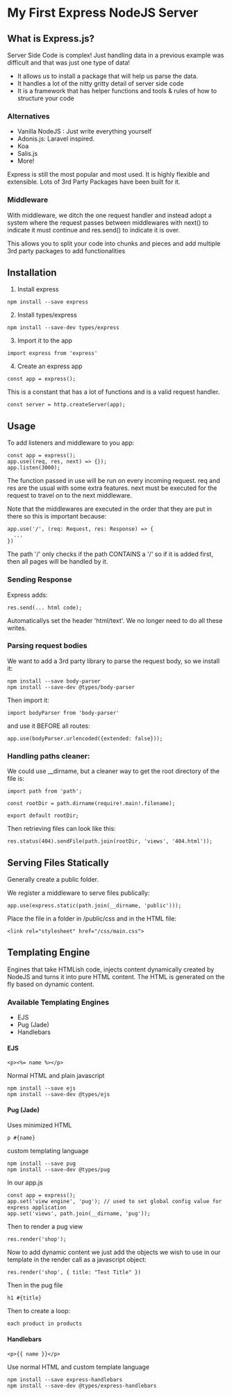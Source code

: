 # My First Express NodeJS Server

## What is Express.js?
Server Side Code is complex! Just handling data in a previous example was difficult and that was just one type of data! 

- It allows us to install a package that will help us parse the data.
- It handles a lot of the nitty gritty detail of server side code
- It is a framework that has helper functions and tools & rules of how to structure your code

### Alternatives
- Vanilla NodeJS : 
  Just write everything yourself
- Adonis.js: 
  Laravel inspired.
- Koa
- Salis.js
- More!

Express is still the most popular and most used. It is highly flexible and extensible. Lots of 3rd Party Packages have been built for it. 

### Middleware

With middleware, we ditch the one request handler and instead adopt a system where the request passes between middlewares with next() to indicate it must continue and res.send() to indicate it is over.

This allows you to split your code into chunks and pieces and add multiple 3rd party packages to add functionalities

## Installation

1. Install express
```
npm install --save express
```
2. Install types/express
```
npm install --save-dev types/express
```
3. Import it to the app
```
import express from 'express'
```
4. Create an express app
```
const app = express();
```
This is a constant that has a lot of functions and is a valid request handler.
```
const server = http.createServer(app);
```

## Usage

To add listeners and middleware to you app:
```
const app = express();
app.use((req, res, next) => {});
app.listen(3000);
```
The function passed in use will be run on every incoming request. req and res are the usual with some extra features. next must be executed for the request to travel on to the next middleware.

Note that the middlewares are executed in the order that they are put in there so this is important because:

```
app.use('/', (req: Request, res: Response) => {
  ...
})
```
The path '/' only checks if the path CONTAINS a '/' so if it is added first, then all pages will be handled by it.

### Sending Response

Express adds:
```
res.send(... html code);
```
Automaticallys set the header 'html/text'. We no longer need to do all these writes.

### Parsing request bodies

We want to add a 3rd party library to parse the request body, so we install it:
```
npm install --save body-parser
npm install --save-dev @types/body-parser
```
Then import it:
```
import bodyParser from 'body-parser'
```
and use it BEFORE all routes:
```
app.use(bodyParser.urlencoded({extended: false}));
```

### Handling paths cleaner:
We could use __dirname, but a cleaner way to get the root directory of the file is:
```
import path from 'path';

const rootDir = path.dirname(require!.main!.filename);

export default rootDir;
```
Then retrieving files can look like this:
```
res.status(404).sendFile(path.join(rootDir, 'views', '404.html'));
```

## Serving Files Statically

Generally create a public folder.

We register a middleware to serve files publically:
```
app.use(express.static(path.join(__dirname, 'public')));
```
Place the file in a folder in /public/css and in the HTML file:
```
<link rel="stylesheet" href="/css/main.css">
```

## Templating Engine

Engines that take HTMLish code, injects content dynamically created by NodeJS and turns it into pure HTML content. The HTML is generated on the fly based on dynamic content. 

### Available Templating Engines

- EJS
- Pug (Jade)
- Handlebars

#### EJS
```
<p><%= name %></p>
```
Normal HTML and plain javascript
```
npm install --save ejs
npm install --save-dev @types/ejs
```

#### Pug (Jade)
Uses minimized HTML
```
p #{name}
```
 custom templating language

```
npm install --save pug
npm install --save-dev @types/pug
```

In our app.js
```
const app = express();
app.set('view engine', 'pug'); // used to set global config value for express application
app.set('views', path.join(__dirname, 'pug'));
```
Then to render a pug view
```
res.render('shop');
```
Now to add dynamic content we just add the objects we wish to use in our template in the render call as a javascript object:
```
res.render('shop', { title: "Test Title" })
```
Then in the pug file
```
h1 #{title}
```
Then to create a loop:
```
each product in products
```

#### Handlebars
```
<p>{{ name }}</p>
```
Use normal HTML and custom template language
```
npm install --save express-handlebars
npm install --save-dev @types/express-handlebars
```

